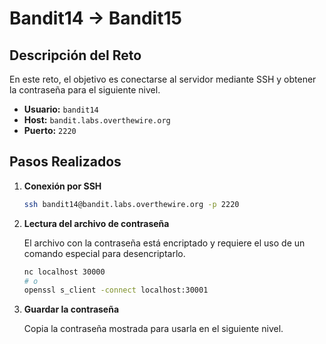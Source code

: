# Bandit14 → Bandit15

## Descripción del Reto

En este reto, el objetivo es conectarse al servidor mediante SSH y obtener la contraseña para el siguiente nivel.

- **Usuario:** `bandit14`
- **Host:** `bandit.labs.overthewire.org`
- **Puerto:** `2220`

## Pasos Realizados

1. **Conexión por SSH**

    ```bash
    ssh bandit14@bandit.labs.overthewire.org -p 2220
    ```

2. **Lectura del archivo de contraseña**

    El archivo con la contraseña está encriptado y requiere el uso de un comando especial para desencriptarlo.

    ```bash
    nc localhost 30000
    # o
    openssl s_client -connect localhost:30001
    ```

3. **Guardar la contraseña**

    Copia la contraseña mostrada para usarla en el siguiente nivel.
